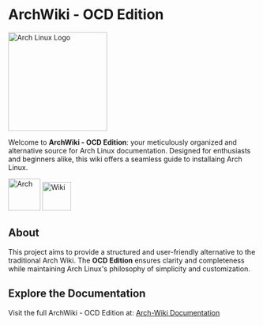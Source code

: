 # ArchWiki - OCD Edition  

<img src="https://archlinux.org/static/logos/archlinux-logo-light-scalable.1ae4cc2e2469.svg" width="200" alt="Arch Linux Logo" />

Welcome to **ArchWiki - OCD Edition**: your meticulously organized and alternative source for Arch Linux documentation. Designed for enthusiasts and beginners alike, this wiki offers a seamless guide to installaing Arch Linux.  

<a href="https://archlinux.org/" target="_blank"><img alt="Arch" src="https://img.shields.io/badge/ARCH-1793D1?style=flat-square" width="65"></a> <a href="https://Justus0405.github.io/Arch-Wiki/" target="_blank"><img alt="Wiki" src="https://img.shields.io/badge/WIKI-98c379?style=flat-square" width="58"></a>

## About  

This project aims to provide a structured and user-friendly alternative to the traditional Arch Wiki. The **OCD Edition** ensures clarity and completeness while maintaining Arch Linux's philosophy of simplicity and customization.

## Explore the Documentation  

Visit the full ArchWiki - OCD Edition at: [Arch-Wiki Documentation](https://Justus0405.github.io/Arch-Wiki/)
